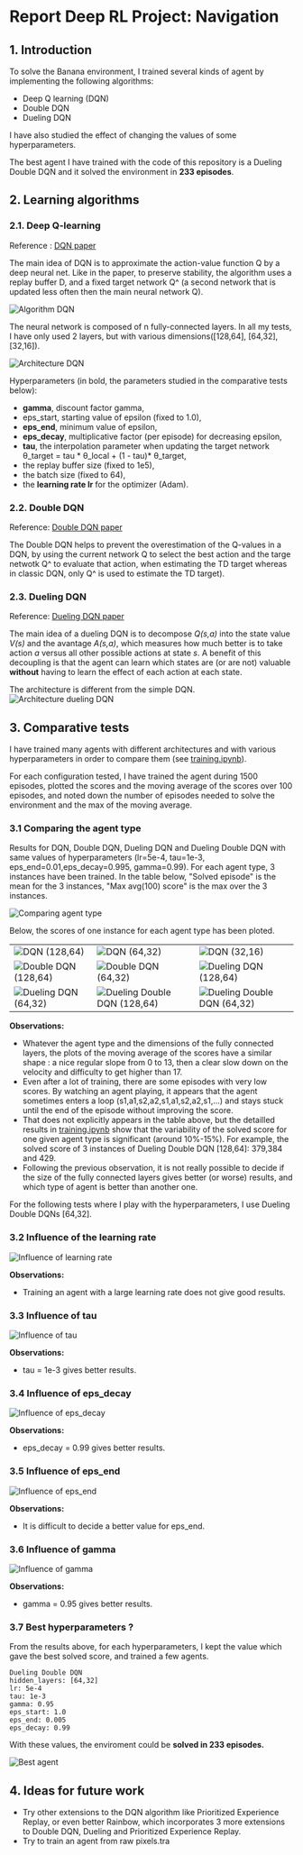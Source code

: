 # Report Deep RL Project: Navigation
## 1. Introduction
To solve the Banana environment, I trained several kinds of agent by implementing the following algorithms:
* Deep Q learning (DQN)
* Double DQN
* Dueling DQN

I have also studied the effect of changing the values of some hyperparameters.

The best agent I have trained with the code of this repository is a Dueling Double DQN and it solved the environment in **233 episodes**. 


## 2. Learning algorithms
### 2.1. Deep Q-learning
Reference : [DQN paper](https://storage.googleapis.com/deepmind-media/dqn/DQNNaturePaper.pdf)


The main idea of DQN is to approximate the action-value function Q by a deep neural net.
Like in the paper, to preserve stability, the algorithm uses a replay buffer D, and a fixed target network Q^ (a second network that is updated less often then the main neural network Q).

![Algorithm DQN](img/dqn_algo.png)

The neural network is composed of n fully-connected layers. In all my tests, I have only used 2 layers, but with various dimensions([128,64], [64,32], [32,16]).

![Architecture DQN](img/archi_DQN.JPG)

Hyperparameters (in bold, the parameters studied in the comparative tests below): 
* **gamma**, discount factor gamma,
* eps_start, starting value of epsilon (fixed to 1.0),
* **eps_end**, minimum value of epsilon,
* **eps_decay**, multiplicative factor (per episode) for decreasing epsilon,
* **tau**, the interpolation parameter when updating the target network  θ_target = tau * θ_local + (1 - tau)* θ_target,
* the replay buffer size (fixed to 1e5),
* the batch size (fixed to 64),
* the **learning rate lr** for the optimizer (Adam).

### 2.2. Double DQN
Reference: [Double DQN paper](https://arxiv.org/abs/1509.06461)

The Double DQN helps to prevent the overestimation of the Q-values in a DQN, by using the current network Q to select the best action and the targe netwotk Q^ to evaluate that action, when estimating the TD target whereas in classic DQN, only Q^ is used to estimate the TD target).

### 2.3. Dueling DQN
Reference: [Dueling DQN paper](https://arxiv.org/abs/1511.06581)

The main idea of a dueling DQN is to decompose *Q(s,a)* into the state value *V(s)* and the avantage *A(s,a)*, which measures how much better is to take action *a* versus all other possible actions at state *s*. A benefit of this decoupling is that the agent can learn which states are (or are not) valuable **without** having to learn the effect of each action at each state.

The architecture is different from the simple DQN.
![Architecture dueling DQN](img/archi_duelingDQN.JPG)

## 3. Comparative tests

I have trained many agents with different architectures and with various hyperparameters in order to compare them (see [training.ipynb](training.ipynb)). 

For each configuration tested, I have trained the agent during 1500 episodes, plotted the scores and the moving average of the scores over 100 episodes, and noted down the number of episodes needed to solve the environment and the max of the moving average. 

### 3.1 Comparing the agent type

Results for DQN, Double DQN, Dueling DQN and Dueling Double DQN with same values of hyperparameters (lr=5e-4, tau=1e-3, eps_end=0.01,eps_decay=0.995, gamma=0.99). For each agent type, 3 instances have been trained. In the table below, "Solved episode" is the mean for the 3 instances, "Max avg(100) score" is the max over the 3 instances.

![Comparing agent type](img/agent_type.png)

Below, the scores of one instance for each agent type has been ploted.

||||
|---|---|---|
|![DQN (128,64)](img/scores_A1.png)|![DQN (64,32)](img/scores_A2.png)|![DQN (32,16)](img/scores_A3.png)|
|![Double DQN (128,64)](img/scores_B1.png)|![Double DQN (64,32)](img/scores_B2.png)|![Dueling DQN (128,64)](img/scores_B3.png)|
|![Dueling DQN (64,32)](img/scores_C1.png)|![Dueling Double DQN (128,64)](img/scores_C2.png)|![Dueling Double DQN (64,32)](img/scores_C3.png)|


**Observations:**
- Whatever the agent type and the dimensions of the fully connected layers, the plots of the moving average of the scores have a similar shape : a nice regular slope from 0 to 13, then a clear slow down on the velocity and difficulty to get higher than 17.
- Even after a lot of training, there are some episodes with very low scores. By watching an agent playing, it appears that the agent sometimes enters a loop (s1,a1,s2,a2,s1,a1,s2,a2,s1,...) and stays stuck until the end of the episode without improving the score.
- That does not explicitly appears in the table above, but the detailled results in [training.ipynb](training.ipynb) show that the variability of the solved score for one given agent type is significant (around 10%-15%). For example, the solved score of 3 instances of Dueling Double DQN [128,64]: 379,384 and 429.
- Following the previous observation, it is not really possible to decide if the size of the fully connected layers gives better (or worse) results, and which type of agent is better than another one.

For the following tests where I play with the hyperparameters, I use Dueling Double DQNs [64,32].

### 3.2 Influence of the learning rate

![Influence of learning rate](img/lr.png)


**Observations:**
- Training an agent with a large learning rate does not give good results.

### 3.3 Influence of tau

![Influence of tau](img/tau.png)


**Observations:**
- tau = 1e-3 gives better results.

### 3.4 Influence of eps_decay

![Influence of eps_decay](img/eps_decay.png)


**Observations:**
- eps_decay = 0.99 gives better results.

### 3.5 Influence of eps_end

![Influence of eps_end](img/eps_end.png)


**Observations:**
- It is difficult to decide a better value for eps_end.

### 3.6 Influence of gamma

![Influence of gamma](img/gamma.png)


**Observations:**
- gamma = 0.95 gives better results.

### 3.7 Best hyperparameters ?
From the results above, for each hyperparameters, I kept the value which gave the best solved score, and trained a few agents.
```
Dueling Double DQN
hidden_layers: [64,32] 
lr: 5e-4
tau: 1e-3
gamma: 0.95
eps_start: 1.0 
eps_end: 0.005 
eps_decay: 0.99
```
With these values, the enviroment could be **solved in 233 episodes.**

![Best agent](img/best_agent.png)

## 4. Ideas for future work
- Try other extensions to the DQN algorithm like Prioritized Experience Replay, or even better Rainbow, which incorporates 3 more extensions to Double DQN, Dueling and Prioritized Experience Replay.
- Try to train an agent from raw pixels.tra